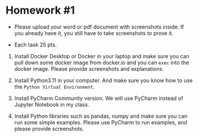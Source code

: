 # Homework #1

* Please upload your word or pdf document with screenshots inside. If you already have it, you still have to take screenshots to prove it.

* Each task 25 pts.

1. Install Docker Desktop or Docker in your laptop and make sure you can pull down some docker image from docker.io and you can `exec` into the docker image. Please provide screenshots and explanations.

2. Install Python3.11 in your computer. And make sure you know how to use the `Python Virtual Environment`.

3. Install PyCharm Community version. We will use PyCharm instead of Jupyter Notebook in my class.

4. Install Python libraries such as pandas, numpy and make sure you can run some simple examples. Please use PyCharm to run examples, and please provide screenshots.